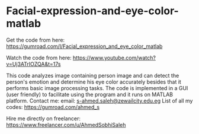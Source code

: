 # Facial-expression-and-eye-color-matlab

Get the code from here:
https://gumroad.com/l/Facial_expression_and_eye_color_matlab
 
Watch the code from here: 
https://www.youtube.com/watch?v=Uj3ATrIOZQA&t=17s
 
This code analyzes image containing person image and can detect the person's emotion and determine his eye color accurately besides that it performs basic image processing tasks. 
The code is implemented in a GUI (user friendly) to facilitate using the program and it runs on MATLAB platform. 
Contact me: 
email: s-ahmed.saleh@zewailcity.edu.eg 
List of all my codes: https://gumroad.com/ahmed_s
 
Hire me directly on freelancer: 
https://www.freelancer.com/u/AhmedSobhiSaleh 
